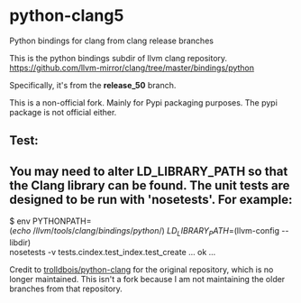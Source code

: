 # python-clang5
Python bindings for clang from clang release branches

This is the python bindings subdir of llvm clang repository.
https://github.com/llvm-mirror/clang/tree/master/bindings/python

Specifically, it's from the **release_50** branch.

This is a non-official fork. Mainly for Pypi packaging purposes.
The pypi package is not official either.

Test:
-----
You may need to alter LD_LIBRARY_PATH so that the Clang library can be
found. The unit tests are designed to be run with 'nosetests'. For example:
--
$ env PYTHONPATH=$(echo ~/llvm/tools/clang/bindings/python/) \
      LD_LIBRARY_PATH=$(llvm-config --libdir) \
  nosetests -v
tests.cindex.test_index.test_create ... ok
...

Credit to [trolldbois/python-clang](https://github.com/trolldbois/python-clang)
for the original repository, which is no longer maintained. This isn't a fork
because I am not maintaining the older branches from that repository.
